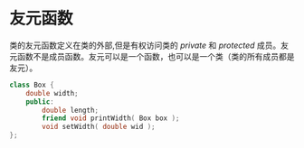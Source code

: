 # 友元函数

类的友元函数定义在类的外部,但是有权访问类的 *private* 和 *protected* 成员。友元函数不是成员函数。友元可以是一个函数，也可以是一个类（类的所有成员都是友元）。

```C++
class Box {
    double width;
    public:
        double length;
        friend void printWidth( Box box );
        void setWidth( double wid );
};
```

